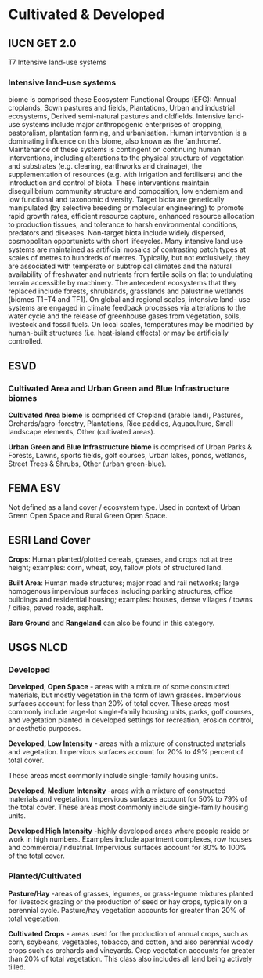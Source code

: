 # Cultivated & Developed

## IUCN GET 2.0

T7 Intensive land-use systems

### **Intensive land-use systems**

biome is comprised these Ecosystem Functional Groups (EFG): Annual croplands, Sown pastures and fields, Plantations, Urban and industrial ecosystems, Derived semi-natural pastures and oldfields. Intensive land-use systems include major anthropogenic enterprises of cropping, pastoralism, plantation farming, and urbanisation. Human intervention is a dominating influence on this biome, also known as the ‘anthrome’. Maintenance of these systems is contingent on continuing human interventions, including alterations to the physical structure of vegetation and substrates (e.g. clearing, earthworks and drainage), the supplementation of resources (e.g. with irrigation and fertilisers) and the introduction and control of biota. These interventions maintain disequilibrium community structure and composition, low endemism and low functional and taxonomic diversity. Target biota are genetically manipulated (by selective breeding or molecular engineering) to promote rapid growth rates, efficient resource capture, enhanced resource allocation to production tissues, and tolerance to harsh environmental conditions, predators and diseases. Non-target biota include widely dispersed, cosmopolitan opportunists with short lifecycles. Many intensive land use systems are maintained as artificial mosaics of contrasting patch types at scales of metres to hundreds of metres. Typically, but not exclusively, they are associated with temperate or subtropical climates and the natural availability of freshwater and nutrients from fertile soils on flat to undulating terrain accessible by machinery. The antecedent ecosystems that they replaced include forests, shrublands, grasslands and palustrine wetlands (biomes T1−T4 and TF1). On global and regional scales, intensive land- use systems are engaged in climate feedback processes via alterations to the water cycle and the release of greenhouse gases from vegetation, soils, livestock and fossil fuels. On local scales, temperatures may be modified by human-built structures (i.e. heat-island effects) or may be artificially controlled.

## ESVD

### Cultivated Area and Urban Green and Blue Infrastructure biomes

**Cultivated Area biome** is comprised of Cropland (arable land), Pastures, Orchards/agro-forestry, Plantations, Rice paddies, Aquaculture, Small landscape elements, Other (cultivated areas). &#x20;

**Urban Green and Blue Infrastructure biome** is comprised of Urban Parks & Forests, Lawns, sports fields, golf courses, Urban lakes, ponds, wetlands, Street Trees & Shrubs, Other (urban green-blue).

## FEMA ESV

Not defined as a land cover / ecosystem type.  Used in context of Urban Green Open Space and Rural Green Open Space.

## ESRI Land Cover

**Crops**: Human planted/plotted cereals, grasses, and crops not at tree height; examples: corn, wheat, soy, fallow plots of structured land.

**Built Area**: Human made structures; major road and rail networks; large homogenous impervious surfaces including parking structures, office buildings and residential housing; examples: houses, dense villages / towns / cities, paved roads, asphalt.

**Bare Ground** and **Rangeland** can also be found in this category.

## USGS NLCD

### Developed

**Developed, Open Space** - areas with a mixture of some constructed materials, but mostly vegetation in the form of lawn grasses. Impervious surfaces account for less than 20% of total cover. These areas most commonly include large-lot single-family housing units, parks, golf courses, and vegetation planted in developed settings for recreation, erosion control, or aesthetic purposes.

**Developed, Low Intensity** - areas with a mixture of constructed materials and vegetation. Impervious surfaces account for 20% to 49% percent of total cover.

These areas most commonly include single-family housing units.

**Developed, Medium Intensity** -areas with a mixture of constructed materials and vegetation. Impervious surfaces account for 50% to 79% of the total cover. These areas most commonly include single-family housing units.

**Developed High Intensity** -highly developed areas where people reside or work in high numbers. Examples include apartment complexes, row houses and commercial/industrial. Impervious surfaces account for 80% to 100% of the total cover.&#x20;

### Planted/Cultivated

**Pasture/Hay** -areas of grasses, legumes, or grass-legume mixtures planted for livestock grazing or the production of seed or hay crops, typically on a perennial cycle. Pasture/hay vegetation accounts for greater than 20% of total vegetation.

**Cultivated Crops** - areas used for the production of annual crops, such as corn, soybeans, vegetables, tobacco, and cotton, and also perennial woody crops such as orchards and vineyards. Crop vegetation accounts for greater than 20% of total vegetation. This class also includes all land being actively tilled.&#x20;
